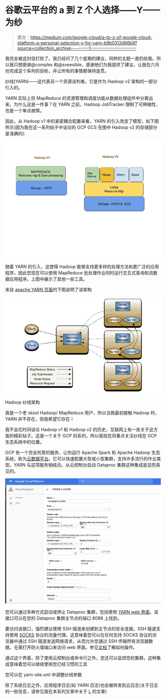 # 谷歌云平台的 a 到 Z 个人选择——Y——为纱

> 原文：<https://medium.com/google-cloud/a-to-z-of-google-cloud-platform-a-personal-selection-y-for-yarn-b9b0312d66b9?source=collection_archive---------1----------------------->

我完全被这封信打败了。我已经问了几个星期的建议，同样的主题一直扔给我。所以我只想感谢@complex 和@sveesible，感谢他们为我提供了建议，让我在六月份完成这个系列的目标，并让所有的事情都保持连贯。

纱线(YARN)——这代表另一个资源谈判者。它是作为 Hadoop v2 架构的一部分引入的。

YARN 实际上将 MapReduce 的资源管理和调度功能从数据处理组件中分离出来。为什么这是一件事？在 YARN 之前，Hadoop JobTracker 限制了可伸缩性，也是一个单点故障。

因此，从 Hadoop v1 中的紧密耦合配置来看，YARN 的引入改变了模型，如下图所示(因为我在这一系列帖子中谈论的 GCP GCS 在图中 Hadoop v2 的存储部分是准确的):

![](img/6cf7cc8bf11d514c221baf1f85d67e04.png)

随着 YARN 的引入，这使得 Hadoop 能够支持更多样的处理方法和更广泛的应用程序，因此您现在可以使用 MapReduce 批处理作业同时运行交互式查询和流数据应用程序。上图中展示了其他一些工具。

来自 [apache YARN 页面](http://hadoop.apache.org/docs/current/hadoop-yarn/hadoop-yarn-site/YARN.html)的下图说明了该架构

![](img/0fd61a04fd92ed0f19e544a11e9c2e9d.png)

Hadoop 纱线架构

我是一个老 skool Hadoop/ MapReduce 用户，所以当我最初接触 Hadoop 时，YARN 并不存在，但我希望它存在！

我不会花时间谈论 Hadoop v1 和 Hadoop v2 的历史，互联网上有一些关于这方面的精彩帖子。这是一个关于 GCP 的系列，所以我现在将重点关注纱线在 GCP 生态系统中的位置。

GCP 有一个完全托管的服务，让你运行 Apache Spark 和 Apache Hadoop 生态系统，称为[云数据平台](https://cloud.google.com/dataproc/)。它可以快速配置大型或小型集群，支持许多流行的作业类型。YARN 与这项服务相结合。从云控制台启动 Dataproc 集群这种集成是显而易见的。

![](img/d29fa86f9423aa1a81adde60e0ad33d4.png)

您可以通过多种方式启动或停止 Dataproc 集群，包括使用 [YARN web 界面](https://cloud.google.com/dataproc/cluster-web-interfaces#available_interfaces_wzxhzdk5wzxhzdk6)。该接口可以在您的 Dataproc 集群主节点的端口 8088 上找到。

要访问该接口，强烈建议使用 SSH 隧道来创建到主节点的安全连接。SSH 隧道支持使用 [SOCKS](https://en.wikipedia.org/wiki/SOCKS) 协议的流量代理。这意味着您可以在任何支持 SOCKS 协议的浏览器中通过 SSH 隧道发送网络请求，从而允许您通过 SSH 传输所有浏览器数据，无需打开防火墙端口来访问 web 界面。参见[文档](https://cloud.google.com/dataproc/cluster-web-interfaces#step_1_-_create_an_ssh_tunnel)了解如何操作。

通过这个界面，除了使用云控制台或命令行之外，您还可以监控您的集群。这种集成意味着您可以继续使用您已经习惯的工具

您可以在 yarn-site.xml 中调整纱线参数

除了系统日志之外，应用程序日志(如 YARN 日志)也会被转发到云日志(关于日志的一些信息，请参见我在本系列文章中关于 [L](/google-cloud/a-to-z-of-google-cloud-platform-a-personal-selection-l-is-for-logging-230d459976f4#.aq7mhyrw7) 的文章)